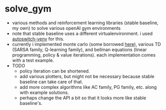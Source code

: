 # solve_gym
* various methods and reinforcement learning libraries (stable baseline, my own) to solve various openAI gym environments
* note that stable baseline uses a different virtualenvironment. i used [autoswitch-venv](https://github.com/MichaelAquilina/zsh-autoswitch-virtualenv) for this.
* currently i implemented monte carlo (some borrowed [here](https://github.com/ZhiqingXiao/rl-book)), various TD (SARSA family, Q-learning family), and bellman equations (linear programming, policy & value iterations). each implementation comes with a test example.
* TODO
  * policy iteration can be shortened.
  * add various plotters, but might not be necessary because stable baseline can take care of that.
  * add more complex algorithms like AC family, PG family, etc. along with example solutions.
  * perhaps change the API a bit so that it looks more like stable baseline's.
